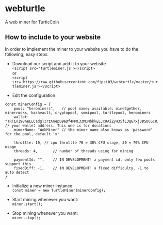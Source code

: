 # webturtle
A web miner for TurtleCoin

## How to include to your website
In order to implement the miner to your website you have to do the following, easy steps:

 - Download our script and add it to your website  
  `<script src='turtleminer.js'></script>`  
  or  
  `<script src='https://raw.githubusercontent.com/fipsi03/webturtle/master/turtleminer.js'></script>`  
    
 - Edit the configuration
  ```
  const minerConfig = {  
      pool: "herominers",	// pool name; available: mine2gether, minerrocks, hashvault, cryptopool, semipool, turtlepool, herominers  
      wallet: "TRTLv198neLLCadgT3rzAnepD9aDf4MMC33MDMbkkELJcRAiZyH35fL3qG7xjJDSUCGCRJFWwxyvNDCwxy8kVpbFTsx654w8PEJ", // your wallet address. This one is for donations  
      minerName: "WebMiner"	// the miner name also knows as 'password' for the pool, default 'x'  
	  
      throttle: 10,	// cpu throttle 70 = 30% CPU usage, 30 = 70% CPU usage  
      threads: 4,		// number of threads using for mining  
		
      paymentId: "",	// IN DEVELOPMENT! a payment id, only few pools support this  
      fixedDiff: -1,	// IN DEVELOPMENT! a fixed difficulty, -1 to auto detect  
  }
  ```
  
  - Initialize a new miner instance  
  `const miner = new TurtleMiner(minerConfig);`
  
  - Start mining whenever you want:  
  `miner.start();`
  
  - Stop mining whenever you want:  
  `miner.stop();`

